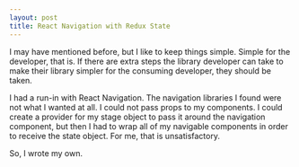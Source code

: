 ```yaml
---
layout: post
title: React Navigation with Redux State
---
```


I may have mentioned before, but I like to keep things simple.  Simple for the developer, that is.  If there are extra steps the library developer can take to make their library simpler for the consuming developer, they should be taken.

I had a run-in with React Navigation.  The navigation libraries I found were not what I wanted at all.  I could not pass props to my components.  I could create a provider for my stage object to pass it around the navigation component, but then I had to wrap all of my navigable components in order to receive the state object.  For me, that is unsatisfactory.

So, I wrote my own.
